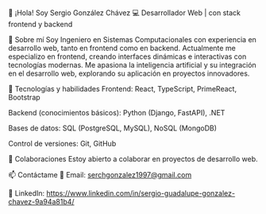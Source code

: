 👋 ¡Hola! Soy Sergio González Chávez
💻 Desarrollador Web | con stack frontend y backend

🚀 Sobre mí
Soy Ingeniero en Sistemas Computacionales con experiencia en desarrollo web, tanto en frontend como en backend. Actualmente me especializo en frontend, creando interfaces dinámicas e interactivas con tecnologías modernas. Me apasiona la inteligencia artificial y su integración en el desarrollo web, explorando su aplicación en proyectos innovadores.

🔧 Tecnologías y habilidades
Frontend: React, TypeScript, PrimeReact, Bootstrap

Backend (conocimientos básicos): Python (Django, FastAPI), .NET

Bases de datos: SQL (PostgreSQL, MySQL), NoSQL (MongoDB)

Control de versiones: Git, GitHub

🤝 Colaboraciones
Estoy abierto a colaborar en proyectos de desarrollo web.

📫 Contáctame
📧 Email: serchgonzalez1997@gmail.com

🔗 LinkedIn: https://www.linkedin.com/in/sergio-guadalupe-gonzalez-chavez-9a94a81b4/

<!---
sergiogonzalezch/sergiogonzalezch is a ✨ special ✨ repository because its `README.md` (this file) appears on your GitHub profile.
You can click the Preview link to take a look at your changes.
--->
